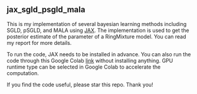 ## jax_sgld_psgld_mala

This is my implementation of several bayesian learning methods including SGLD, pSGLD, and MALA using [JAX](https://github.com/google/jax). The implementation is used to get the posterior estimate of the parameter of a RingMixture model. You can read my report for more details.

To run the code, JAX needs to be installed in advance. You can also run the code through this Google Colab [link](https://colab.research.google.com/drive/1Lpuk_kFNyfi2ckirNNqeEon6lHCokerW?usp=sharing) without installing anything. GPU runtime type can be selected in Google Colab to accelerate the computation.

If you find the code useful, please star this repo. Thank you!



